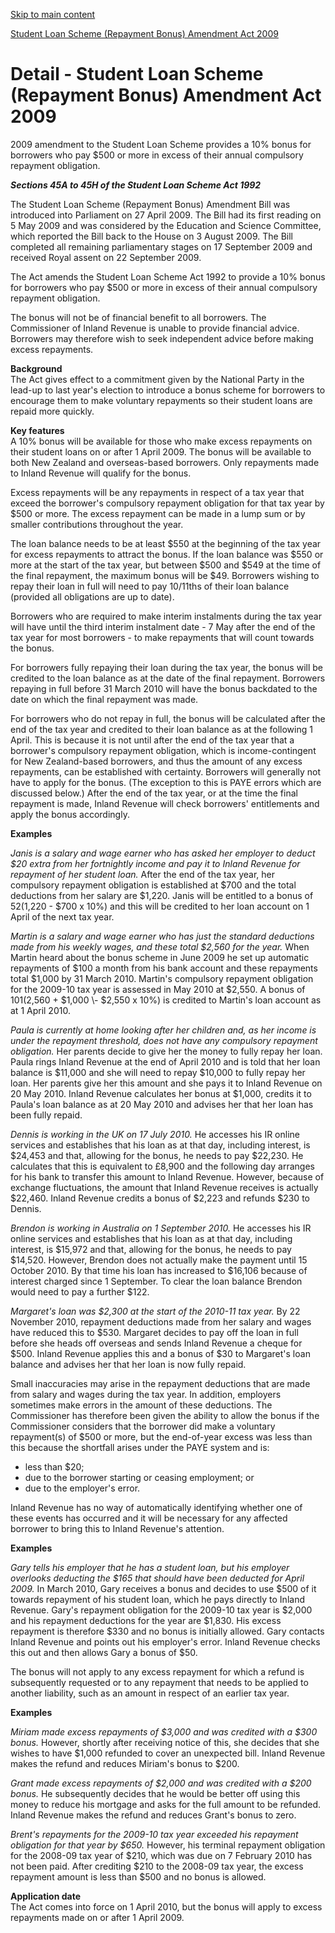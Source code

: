 [Skip to main content](#main-content-tt)

[Student Loan Scheme (Repayment Bonus) Amendment Act 2009](/new-legislation/act-articles/student-loan-scheme-repayment-bonus-amendment-act-2009 "Introduction - Student Loan Scheme (Repayment Bonus) Amendment Act 2009")

Detail - Student Loan Scheme (Repayment Bonus) Amendment Act 2009
=================================================================

2009 amendment to the Student Loan Scheme provides a 10% bonus for borrowers who pay $500 or more in excess of their annual compulsory repayment obligation.

**_Sections 45A to 45H of the Student Loan Scheme Act 1992_**

The Student Loan Scheme (Repayment Bonus) Amendment Bill was introduced into Parliament on 27 April 2009. The Bill had its first reading on 5 May 2009 and was considered by the Education and Science Committee, which reported the Bill back to the House on 3 August 2009. The Bill completed all remaining parliamentary stages on 17 September 2009 and received Royal assent on 22 September 2009.

The Act amends the Student Loan Scheme Act 1992 to provide a 10% bonus for borrowers who pay $500 or more in excess of their annual compulsory repayment obligation.

The bonus will not be of financial benefit to all borrowers. The Commissioner of Inland Revenue is unable to provide financial advice. Borrowers may therefore wish to seek independent advice before making excess repayments.

**Background**  
The Act gives effect to a commitment given by the National Party in the lead-up to last year's election to introduce a bonus scheme for borrowers to encourage them to make voluntary repayments so their student loans are repaid more quickly.

**Key features**  
A 10% bonus will be available for those who make excess repayments on their student loans on or after 1 April 2009. The bonus will be available to both New Zealand and overseas-based borrowers. Only repayments made to Inland Revenue will qualify for the bonus.

Excess repayments will be any repayments in respect of a tax year that exceed the borrower's compulsory repayment obligation for that tax year by $500 or more. The excess repayment can be made in a lump sum or by smaller contributions throughout the year.

The loan balance needs to be at least $550 at the beginning of the tax year for excess repayments to attract the bonus. If the loan balance was $550 or more at the start of the tax year, but between $500 and $549 at the time of the final repayment, the maximum bonus will be $49. Borrowers wishing to repay their loan in full will need to pay 10/11ths of their loan balance (provided all obligations are up to date).

Borrowers who are required to make interim instalments during the tax year will have until the third interim instalment date - 7 May after the end of the tax year for most borrowers - to make repayments that will count towards the bonus.

For borrowers fully repaying their loan during the tax year, the bonus will be credited to the loan balance as at the date of the final repayment. Borrowers repaying in full before 31 March 2010 will have the bonus backdated to the date on which the final repayment was made.

For borrowers who do not repay in full, the bonus will be calculated after the end of the tax year and credited to their loan balance as at the following 1 April. This is because it is not until after the end of the tax year that a borrower's compulsory repayment obligation, which is income-contingent for New Zealand-based borrowers, and thus the amount of any excess repayments, can be established with certainty. Borrowers will generally not have to apply for the bonus. (The exception to this is PAYE errors which are discussed below.) After the end of the tax year, or at the time the final repayment is made, Inland Revenue will check borrowers' entitlements and apply the bonus accordingly.

**Examples**

_Janis is a salary and wage earner who has asked her employer to deduct $20 extra from her fortnightly income and pay it to Inland Revenue for repayment of her student loan._ After the end of the tax year, her compulsory repayment obligation is established at $700 and the total deductions from her salary are $1,220. Janis will be entitled to a bonus of $52 ($1,220 \- $700 x 10%) and this will be credited to her loan account on 1 April of the next tax year.

_Martin is a salary and wage earner who has just the standard deductions made from his weekly wages, and these total $2,560 for the year._ When Martin heard about the bonus scheme in June 2009 he set up automatic repayments of $100 a month from his bank account and these repayments total $1,000 by 31 March 2010. Martin's compulsory repayment obligation for the 2009-10 tax year is assessed in May 2010 at $2,550. A bonus of $101 ($2,560 + $1,000 \- $2,550 x 10%) is credited to Martin's loan account as at 1 April 2010.

_Paula is currently at home looking after her children and, as her income is under the repayment threshold, does not have any compulsory repayment obligation._ Her parents decide to give her the money to fully repay her loan. Paula rings Inland Revenue at the end of April 2010 and is told that her loan balance is $11,000 and she will need to repay $10,000 to fully repay her loan. Her parents give her this amount and she pays it to Inland Revenue on 20 May 2010. Inland Revenue calculates her bonus at $1,000, credits it to Paula's loan balance as at 20 May 2010 and advises her that her loan has been fully repaid.

_Dennis is working in the_ _UK on_ _17 July 2010._ He accesses his IR online services and establishes that his loan as at that day, including interest, is $24,453 and that, allowing for the bonus, he needs to pay $22,230. He calculates that this is equivalent to £8,900 and the following day arranges for his bank to transfer this amount to Inland Revenue. However, because of exchange fluctuations, the amount that Inland Revenue receives is actually $22,460. Inland Revenue credits a bonus of $2,223 and refunds $230 to Dennis.

_Brendon is working in_ _Australia on_ _1 September 2010._ He accesses his IR online services and establishes that his loan as at that day, including interest, is $15,972 and that, allowing for the bonus, he needs to pay $14,520. However, Brendon does not actually make the payment until 15 October 2010. By that time his loan has increased to $16,106 because of interest charged since 1 September. To clear the loan balance Brendon would need to pay a further $122.

_Margaret's loan was $2,300 at the start of the 2010-11 tax year._ By 22 November 2010, repayment deductions made from her salary and wages have reduced this to $530. Margaret decides to pay off the loan in full before she heads off overseas and sends Inland Revenue a cheque for $500. Inland Revenue applies this and a bonus of $30 to Margaret's loan balance and advises her that her loan is now fully repaid.

Small inaccuracies may arise in the repayment deductions that are made from salary and wages during the tax year. In addition, employers sometimes make errors in the amount of these deductions. The Commissioner has therefore been given the ability to allow the bonus if the Commissioner considers that the borrower did make a voluntary repayment(s) of $500 or more, but the end-of-year excess was less than this because the shortfall arises under the PAYE system and is:

*   less than $20;
*   due to the borrower starting or ceasing employment; or
*   due to the employer's error.

Inland Revenue has no way of automatically identifying whether one of these events has occurred and it will be necessary for any affected borrower to bring this to Inland Revenue's attention.

**Examples**

_Gary tells his employer that he has a student loan, but his employer overlooks deducting the $165 that should have been deducted for April 2009._ In March 2010, Gary receives a bonus and decides to use $500 of it towards repayment of his student loan, which he pays directly to Inland Revenue. Gary's repayment obligation for the 2009-10 tax year is $2,000 and his repayment deductions for the year are $1,830. His excess repayment is therefore $330 and no bonus is initially allowed. Gary contacts Inland Revenue and points out his employer's error. Inland Revenue checks this out and then allows Gary a bonus of $50.

The bonus will not apply to any excess repayment for which a refund is subsequently requested or to any repayment that needs to be applied to another liability, such as an amount in respect of an earlier tax year.

**Examples**

_Miriam made excess repayments of $3,000 and was credited with a $300 bonus._ However, shortly after receiving notice of this, she decides that she wishes to have $1,000 refunded to cover an unexpected bill. Inland Revenue makes the refund and reduces Miriam's bonus to $200.

_Grant made excess repayments of $2,000 and was credited with a $200 bonus._ He subsequently decides that he would be better off using this money to reduce his mortgage and asks for the full amount to be refunded. Inland Revenue makes the refund and reduces Grant's bonus to zero.

_Brent's repayments for the 2009-10 tax year exceeded his repayment obligation for that year by $650._ However, his terminal repayment obligation for the 2008-09 tax year of $210, which was due on 7 February 2010 has not been paid. After crediting $210 to the 2008-09 tax year, the excess repayment amount is less than $500 and no bonus is allowed.

**Application date**  
The Act comes into force on 1 April 2010, but the bonus will apply to excess repayments made on or after 1 April 2009.